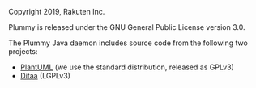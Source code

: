 Copyright 2019, Rakuten Inc.

Plummy is released under the GNU General Public License version 3.0.

The Plummy Java daemon includes source code from the following two projects:
* [PlantUML](https://github.com/plantuml/plantuml) (we use the standard distribution, released as GPLv3)
* [Ditaa](https://github.com/stathissideris/ditaa) (LGPLv3)

